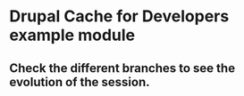 # Drupal Cache for Developers example module

## Check the different branches to see the evolution of the session.
